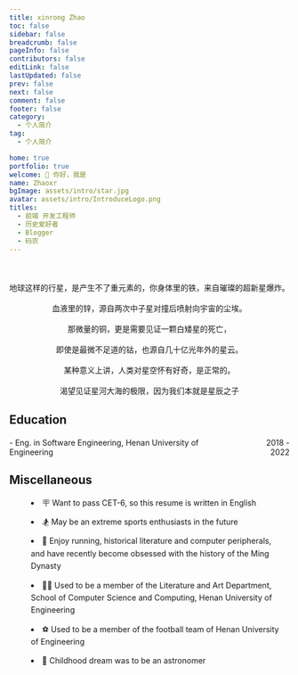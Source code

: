```yaml
---
title: xinrong Zhao
toc: false
sidebar: false
breadcrumb: false
pageInfo: false
contributors: false
editLink: false
lastUpdated: false
prev: false
next: false
comment: false
footer: false
category:
  - 个人简介
tag:
  - 个人简介

home: true
portfolio: true
welcome: 👋 你好，我是
name: Zhaoxr
bgImage: assets/intro/star.jpg
avatar: assets/intro/IntroduceLogo.png
titles:
  - 前端 开发工程师
  - 历史爱好者
  - Blogger
  - 码农
---
```



<div style="text-align:center; opacity: 1;  padding-top: 37px; padding-bottom: 0px;">
        地球这样的行星，是产生不了重元素的，你身体里的铁，来自璀璨的超新星爆炸。<br/><br/>
        血液里的锌，源自两次中子星对撞后喷射向宇宙的尘埃。<br/><br/>
        那微量的铜，更是需要见证一颗白矮星的死亡，<br/><br/>
        即使是最微不足道的钴，也源自几十亿光年外的星云。<br/><br/>
        某种意义上讲，人类对星空怀有好奇，是正常的。<br/><br/>
        渴望见证星河大海的极限，因为我们本就是星辰之子      
</div>

## Education


<div class="edu-item" style="display: flex; justify-content: space-between; max-width: 910px; margin: 20px auto;">
    <div style="text-align: left;">
        - Eng. in Software Engineering, Henan University of Engineering
    </div>
    <div style="margin-left: 5px;text-align: right;">
        2018 - 2022
    </div>
</div>


## Miscellaneous

<div class="misc-container">
<ul>
<li>🪧 Want to pass CET-6, so this resume is written in English</li>
<li>🏂 May be an extreme sports enthusiasts in the future</li>
<li>💪 Enjoy running, historical literature and computer peripherals, and have recently become obsessed with the history of the Ming Dynasty</li>
<li>🧍‍♂️ Used to be a member of the Literature and Art Department, School of Computer Science and Computing, Henan University of Engineering</li>
<li>⚽ Used to be a member of the football team of Henan University of Engineering</li>
<li>🔭 Childhood dream was to be an astronomer</li>
</ul>
</div>




<style>
@media (max-width: 600px) {
  .edu-item {
    flex-direction: column;
    text-align: center;
  }
  .edu-item div {
    text-align: center !important;
    margin: 5px 0;
  }
}
.misc-container {
  max-width: 910px;
  margin: 0 auto;  
  padding: 0 15px; 
}

.misc-container li {
  margin: 12px 0;
  line-height: 1.6;
  list-style-position: inside; 
}
</style>